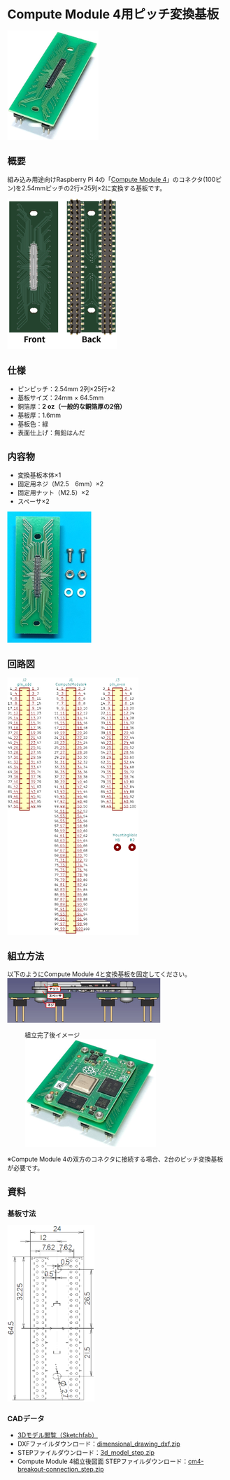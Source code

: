 # Compute Module 4用ピッチ変換基板

<img src="/img/product-image.jpg" height="250px">

## 概要

組み込み用途向けRaspberry Pi 4の「[Compute Module 4](https://www.raspberrypi.org/products/compute-module-4/)」のコネクタ(100ピン)を2.54mmピッチの2行×25列×2に変換する基板です。

<img src="/img/pcb-both-side.png" width="250px">


<!--
## 特徴
銅箔厚
ハンダ不要
-->

## 仕様
- ピンピッチ：2.54mm 2列×25行×2
- 基板サイズ：24mm × 64.5mm
- 銅箔厚：**2 oz（一般的な銅箔厚の2倍）**
- 基板厚：1.6mm
- 基板色：緑
- 表面仕上げ：無鉛はんだ

<!--
## 販売  
[スイッチサイエンス委託販売ページ](https://www.switch-science.com/catalog/xxxx/)  
※大量注文や在庫に関する問い合わせは[こちら](mailto:info.y2kb@gmail.com)までご連絡ください。  
-->

## 内容物
- 変換基板本体×1
- 固定用ネジ（M2.5　6mm）×2
- 固定用ナット（M2.5）×2
- スペーサ×2

<img src="/img/product-contents.jpg" height="300px">

## 回路図

<img src="/img/schematic.png" width="300px">

## 組立方法  
以下のようにCompute Module 4と変換基板を固定してください。  
<img src="/img/cm4-breakout-connection-side.jpg" width="350px">  

<figure id="connection">
<figcaption>組立完了後イメージ</figcaption>
<img src="/img/connection.jpg" width="300px">
</figure>
※Compute Module 4の双方のコネクタに接続する場合、2台のピッチ変換基板が必要です。

## 資料  
### 基板寸法  
<img src="/img/pcb-dimensional-drawing.png" width="200px">  

### CADデータ  
- [3Dモデル閲覧（Sketchfab）](https://sketchfab.com/3d-models/compute-module-4-d572bb45e5c640a3b7a9f27cdea6d00b)  
- DXFファイルダウンロード：<a href="https://github.com/y2kblog/grove-i2c-ext-mod/raw/master/resources/dimensional_drawing_dxf.zip" download="">dimensional_drawing_dxf.zip</a>  
- STEPファイルダウンロード：<a href="https://github.com/y2kblog/grove-i2c-ext-mod/raw/master/resources/3d_model_step.zip" download="">3d_model_step.zip</a>  
- Compute Module 4組立後図面 STEPファイルダウンロード：<a href="https://github.com/y2kblog/grove-i2c-ext-mod/raw/master/resources/cm4-breakout-connection_step.zip" download="">cm4-breakout-connection_step.zip</a>  
